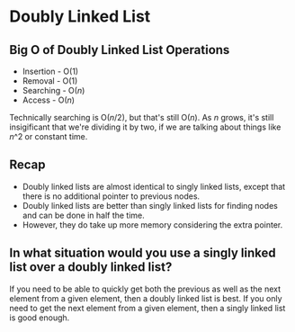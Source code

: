 # Doubly Linked List

## Big O of Doubly Linked List Operations

- Insertion - O(1)
- Removal - O(1)
- Searching - O(_n_)
- Access - O(_n_)

Technically searching is O(_n_/2), but that's still O(_n_). As _n_ grows, it's still insigificant that we're dividing it by two, if we are talking about things like _n_^2 or constant time.

## Recap

- Doubly linked lists are almost identical to singly linked lists, except that there is no additional pointer to previous nodes.
- Doubly linked lists are better than singly linked lists for finding nodes and can be done in half the time.
- However, they do take up more memory considering the extra pointer.

## In what situation would you use a singly linked list over a doubly linked list?

If you need to be able to quickly get both the previous as well as the next element from a given element, then a doubly linked list is best. If you only need to get the next element from a given element, then a singly linked list is good enough.
